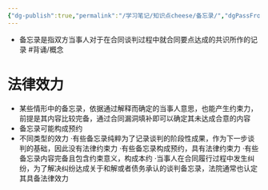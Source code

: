 ```yaml
---
{"dg-publish":true,"permalink":"/学习笔记/知识点cheese/备忘录/","dgPassFrontmatter":true,"created":"2024-07-14T21:07:43.331+08:00","updated":"2024-09-11T11:42:22.372+08:00"}
---
```


- 备忘录是指双方当事人对于在合同谈判过程中就合同要点达成的共识所作的记录 #背诵/概念 
# 法律效力
- 某些情形中的备忘录，依据通过解释而确定的当事人意思，也能产生约束力，前提是其内容比较完备，通过合同漏洞填补即可以确定其未达成合意的内容
- 备忘录可能构成预约
- 不同类型的效力
·有些备忘录纯粹为了记录谈判的阶段性成果，作为下一步谈判的基础，因此没有法律约束力
·有些备忘录构成预约，具有法律约束力
·有些备忘录内容完备且包含约束意义，构成本约 
·当事人在合同履行过程中发生纠纷，为了解决纠纷达成关于和解或者债务承认的谈判备忘录，法院通常也认定其具备法律效力